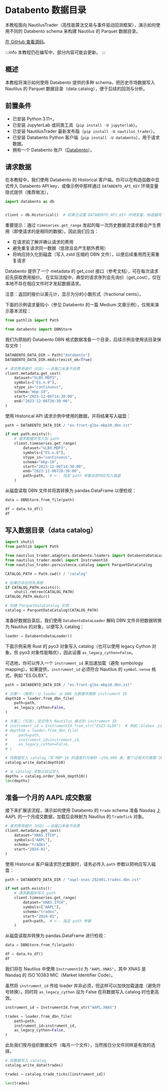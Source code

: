 # Databento 数据目录

本教程面向 NautilusTrader（高性能算法交易与事件驱动回测框架），演示如何使用不同的 Databento schema 来构建 Nautilus 的 Parquet 数据目录。

[在 GitHub 查看源码](https://github.com/nautechsystems/nautilus_trader/blob/develop/docs/tutorials/databento_data_catalog.ipynb)。

:::info
本教程仍在编写中，部分内容可能会更新。
:::

## 概述

本教程将演示如何使用 Databento 提供的多种 schema，把历史市场数据写入 Nautilus 的 Parquet 数据目录（data catalog），便于后续的回测与分析。

## 前置条件

- 已安装 Python 3.11+。
- 已安装 JupyterLab 或同类工具（`pip install -U jupyterlab`）。
- 已安装 NautilusTrader 最新发布版（`pip install -U nautilus_trader`）。
- 已安装 Databento Python 客户端（`pip install -U databento`），用于请求数据。
- 拥有一个 Databento 账户（[Databento](https://databento.com)）。

## 请求数据

在本教程中，我们使用 Databento 的 Historical 客户端。你可以在构造函数中显式传入 Databento API key，或像示例中那样通过 `DATABENTO_API_KEY` 环境变量隐式提供（推荐做法）。

```python
import databento as db


client = db.Historical()  # 如果已设置 DATABENTO_API_KEY 环境变量，构造器将自动使用它（推荐）
```

重要提示：通过 `timeseries.get_range` 发起的每一次历史数据流请求都会产生费用（即使请求的是相同的数据）。因此我们应当：

- 在请求前了解并确认请求的费用
- 避免重复请求同一数据（低效且会产生额外费用）
- 将响应持久化到磁盘（写入 zstd 压缩的 DBN 文件），以便后续重用而无需重复请求

Databento 提供了一个 metadata 的 get_cost 接口（参考文档），可在每次请求前先获取费用报价。
在实际流程中，典型的请求序列会先询价（get_cost），仅在本地不存在相应文件时才发起数据请求。

注意：返回的报价以美元计，显示为分的小数形式（fractional cents）。

下面的示例请求量较小（参见 Databento 的一篇 Medium 文章示例），仅用来演示基本流程：

```python
from pathlib import Path

from databento import DBNStore
```

我们为原始的 Databento DBN 格式数据准备一个目录，后续示例会使用该目录保存文件：

```python
DATABENTO_DATA_DIR = Path("databento")
DATABENTO_DATA_DIR.mkdir(exist_ok=True)
```

```python
# 请求费用报价（USD）——该接口本身不收费
client.metadata.get_cost(
    dataset="GLBX.MDP3",
    symbols=["ES.n.0"],
    stype_in="continuous",
    schema="mbp-10",
    start="2023-12-06T14:30:00",
    end="2023-12-06T20:30:00",
)
```

使用 Historical API 请求示例中使用的数据，并将结果写入磁盘：

```python
path = DATABENTO_DATA_DIR / "es-front-glbx-mbp10.dbn.zst"

if not path.exists():
    # 请求数据并写入到 path
    client.timeseries.get_range(
        dataset="GLBX.MDP3",
        symbols=["ES.n.0"],
        stype_in="continuous",
        schema="mbp-10",
        start="2023-12-06T14:30:00",
        end="2023-12-06T20:30:00",
        path=path,  # <-- 指定 path 参数会把响应写入磁盘
    )
```

从磁盘读取 DBN 文件并将其转换为 pandas.DataFrame 以便检视：

```python
data = DBNStore.from_file(path)

df = data.to_df()
df
```

## 写入数据目录（data catalog）

```python
import shutil
from pathlib import Path

from nautilus_trader.adapters.databento.loaders import DatabentoDataLoader
from nautilus_trader.model import InstrumentId
from nautilus_trader.persistence.catalog import ParquetDataCatalog
```

```python
CATALOG_PATH = Path.cwd() / "catalog"

# 如果已存在则先清理
if CATALOG_PATH.exists():
    shutil.rmtree(CATALOG_PATH)
CATALOG_PATH.mkdir()

# 创建 ParquetDataCatalog 实例
catalog = ParquetDataCatalog(CATALOG_PATH)
```

准备好数据目录后，我们使用 `DatabentoDataLoader` 解码 DBN 文件并把数据转换为 Nautilus 的对象，以便写入 catalog：

```python
loader = DatabentoDataLoader()
```

下面示例采用 Rust 的 pyo3 对象写入 catalog（也可以使用 legacy Cython 对象，但 pyo3 对象性能略优），因此设置 `as_legacy_cython=False`。

可选地，你可以传入一个 `instrument_id` 来加速加载（避免 symbology mapping）。如果提供，`instrument_id` 必须符合 Nautilus 的 `symbol.venue` 格式，例如 "ES.GLBX"。

```python
path = DATABENTO_DATA_DIR / "es-front-glbx-mbp10.dbn.zst"

# 方案一（推荐）：让 loader 从 DBN 元数据中推断 instrument ID
depth10 = loader.from_dbn_file(
    path=path,
    as_legacy_cython=False,
)

# 方案二（可选）：显式传入 Nautilus 格式的 instrument ID
# instrument_id = InstrumentId.from_str("ESZ3.GLBX")  # 例如：Globex 上的 E-mini S&P 2023 年 12 月合约
# depth10 = loader.from_dbn_file(
#     path=path,
#     instrument_id=instrument_id,
#     as_legacy_cython=False,
# )
```

```python
# 将数据写入 catalog（写 MBP-10 的速度约为每秒 ~250,000 条，整个过程大约需要 20 秒，视机器而定）
catalog.write_data(depth10)
```

```python
# 从 catalog 读取以验证写入
depths = catalog.order_book_depth10()
len(depths)
```

## 准备一个月的 AAPL 成交数据

接下来扩展该流程，演示如何使用 Databento 的 `trade` schema 准备 Nasdaq 上 AAPL 的一个月成交数据，加载后会映射为 Nautilus 的 `TradeTick` 对象。

```python
# 请求费用报价（USD）——该接口本身不收费
client.metadata.get_cost(
    dataset="XNAS.ITCH",
    symbols=["AAPL"],
    schema="trades",
    start="2024-01",
)
```

使用 Historical 客户端请求历史数据时，请务必传入 `path` 参数以把响应写入磁盘：

```python
path = DATABENTO_DATA_DIR / "aapl-xnas-202401.trades.dbn.zst"

if not path.exists():
    # 请求数据并写入 path
    client.timeseries.get_range(
        dataset="XNAS.ITCH",
        symbols=["AAPL"],
        schema="trades",
        start="2024-01",
        path=path,  # <-- 指定 path 参数
    )
```

从磁盘读取并转换为 pandas.DataFrame 进行检视：

```python
data = DBNStore.from_file(path)

df = data.to_df()
df
```

我们将在 Nautilus 中使用 `InstrumentId` 为 `"AAPL.XNAS"`，其中 XNAS 是 Nasdaq 的 ISO 10383 MIC（Market Identifier Code）。

虽然将 `instrument_id` 传给 loader 并非必须，但这样可以加快加载速度（避免符号转换）。同时将 `as_legacy_cython` 设为 False 在将数据写入 catalog 时也更高效。

```python
instrument_id = InstrumentId.from_str("AAPL.XNAS")

trades = loader.from_dbn_file(
    path=path,
    instrument_id=instrument_id,
    as_legacy_cython=False,
)
```

此处我们按月组织数据文件（每月一个文件），当然按日分文件同样是有效的选择。

```python
# 将数据写入 catalog
catalog.write_data(trades)
```

```python
trades = catalog.trade_ticks([instrument_id])
```

```python
len(trades)
```
